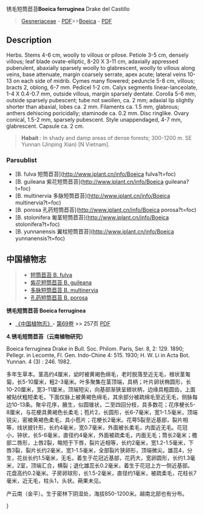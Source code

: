 锈毛短筒苣苔**Boeica ferruginea** Drake del Castillo

> [Gesneriaceae](http://www.iplant.cn/info/Gesneriaceae?t=foc) - [PDF](http://www.iplant.cn/foc/pdf/Gesneriaceae.pdf)>>[Boeica](http://www.iplant.cn/info/Boeica?t=foc) - [PDF](http://www.iplant.cn/foc/pdf/Boeica.pdf)

## Description

Herbs. Stems 4-6 cm, woolly to villous or pilose. Petiole 3-5 cm, densely villous; leaf blade ovate-elliptic, 8-20 X 3-11 cm, adaxially appressed puberulent, abaxially sparsely woolly to glabrescent, woolly to villous along veins, base attenuate, margin coarsely serrate, apex acute; lateral veins 10-13 on each side of midrib. Cymes many flowered; peduncle 5-8 cm, villous; bracts 2, oblong, 6-7 mm. Pedicel 1-2 cm. Calyx segments linear-lanceolate, 1-4 X 0.4-0.7 mm, outside villous, margin sparsely dentate. Corolla 5-6 mm, outside sparsely pubescent; tube not swollen, ca. 2 mm; adaxial lip slightly shorter than abaxial, lobes ca. 2 mm. Filaments ca. 1.5 mm, glabrous; anthers dehiscing poricidally; staminode ca. 0.2 mm. Disc ringlike. Ovary conical, 1.5-2 mm, sparsely pubescent. Style unappendaged, 4-7 mm, glabrescent. Capsule ca. 2 cm.


> **Habait** : 
> In shady and damp areas of dense forests; 300-1200 m. SE Yunnan (Jinping Xian) [N Vietnam].

### Parsublist

* [B.  fulva  短筒苣苔](http://www.iplant.cn/info/Boeica fulva?t=foc)
* [B.  guileana  紫花短筒苣苔](http://www.iplant.cn/info/Boeica guileana?t=foc)
* [B.  multinervia  多脉短筒苣苔](http://www.iplant.cn/info/Boeica multinervia?t=foc)
* [B.  porosa  孔药短筒苣苔](http://www.iplant.cn/info/Boeica porosa?t=foc)
* [B.  stolonifera  匍茎短筒苣苔](http://www.iplant.cn/info/Boeica stolonifera?t=foc)
* [B.  yunnanensis  翼柱短筒苣苔](http://www.iplant.cn/info/Boeica yunnanensis?t=foc)


## 中国植物志

> * [短筒苣苔  B.  fulva](Boeica-fulva-短筒苣苔.md)
> * [紫花短筒苣苔  B.  guileana](Boeica-guileana-紫花短筒苣苔.md)
> * [多脉短筒苣苔  B.  multinervia](Boeica-multinervia-多脉短筒苣苔.md)
> * [孔药短筒苣苔  B.  porosa](Boeica-porosa-孔药短筒苣苔.md)


**锈毛短筒苣苔 Boeica ferruginea**

* [《中国植物志》](http://www.iplant.cn/frps)- [第69卷](http://www.iplant.cn/frps/vol/69) >> 257页 [PDF](http://www.iplant.cn/frps/pdf/69/257.pdf)


**4.锈毛短筒苣苔（云南植物研究）**

Boeica ferruginea Drake in Bull. Soc. Philom. Paris, Ser. 8, 2: 129. 1890; Pellegr. in Lecomte, Fl. Gen. Indo-Chine 4: 515. 1930; H. W. Li in Acta Bot. Yunnan. 4 (3) : 246. 1982.

多年生草本。茎高约4厘米，幼时被黄褐色绵毛，老时脱落至近无毛，根状茎匍匐，长5-10厘米，粗2-3毫米。叶多聚集在茎顶端，具柄；叶片卵状椭圆形，长10-20厘米，宽3-11厘米，顶端短尖，向基部渐狭呈翅状柄，边缘具粗圆齿，上面被贴伏粗短柔毛，下面仅脉上被黄褐色绵毛，其余部分被疏绵毛至近无毛，侧脉每边10-13条。聚伞花序，腋生，似圆锥状，二至四回分枝，具多数花；花序梗长5-8厘米，与花梗具黄褐色长柔毛；苞片2，长圆形，长6-7毫米，宽1-1.5毫米，顶端锐尖，密被黄褐色柔毛，具小苞片；花梗长2毫米。花萼5裂至近基部，裂片相等，线状披针形，长约4毫米，宽0.7毫米，外面被长柔毛，内面近无毛。花冠小，钟状，长5-6毫米，直径约4毫米，外面被疏柔毛，内面无毛；筒长2毫米；檐部二唇形，上唇2裂，略短于下唇，裂片近相等，长约2毫米，宽1.2-1.5毫米，下唇3裂，裂片长约2毫米，宽1-1.5毫米，全部裂片狭卵形，顶端微尖。雄蕊4，分生，花丝长约1.5毫米，无毛，着生于花冠近基部，花药大，宽卵圆形，长约1.3毫米，2室，顶端汇合，横裂；退化雄蕊长0.2毫米，着生于花冠上方一侧近基部。花盘高约0.2毫米。子房卵球形，长1.5-2毫米，直径约1毫米，被疏柔毛，花柱长7毫米，近无毛，柱头1，头状。蒴果未见。

产云南（金平）。生于密林下阴湿处，海拔850-1200米。越南北部也有分布。

}